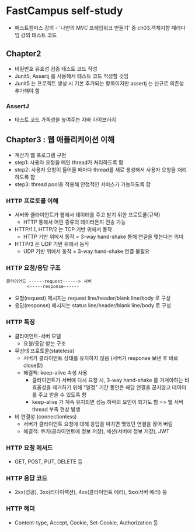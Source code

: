 # FastCampus self-study
- 패스트캠퍼스 강의 - '나만의 MVC 프레임워크 만들기' 중 ch03.객체지향 패러다임 강의 테스트 코드

## Chapter2
- 비밀번호 유효성 검증 테스트 코드 작성
- Junit5, Assertj 를 사용해서 테스트 코드 작성할 것임
- Junit5 는 프로젝트 생성 시 기본 추가되는 항목이지만 assertj 는 신규로 의존성 추가해야 함

### AssertJ
- 테스트 코드 가독성을 높여주는 자바 라이브러리

## Chapter3 : 웹 애플리케이션 이해
- 계산기 웹 프로그램 구현
- step1: 사용자 요청을 메인 thread가 처리하도록 함
- step2: 사용자 요청이 들어올 때마다 thread를 새로 생성해서 사용자 요청을 처리하도록 함
- step3: thread pool을 적용해 안정적인 서비스가 가능하도록 함

### HTTP 프로토콜 이해
- 서버와 클라이언트가 웹에서 데이터를 주고 받기 위한 프로토콜(규약)
  - HTTP 통해서 어떤 종류의 데이터든지 전송 가능
- HTTP/1.1, HTTP/2 는 TCP 기반 위에서 동작
  - HTTP 기반 위에서 동작 = 3-way hand-shake 통해 연결을 맺는다는 의미 
- HTTP/3 은 UDP 기반 위에서 동작
  - UDP 기반 위에서 동작 = 3-way hand-shake 연결 불필요

### HTTP 요청/응답 구조
```
클라이언드 ------request------> 서버
        <-----response------
```
- 요청(request) 메시지는 request line/header/blank line/body 로 구성
- 응답(response) 메시지는 status line/header/blank line/body 로 구성

### HTTP 특징
- 클라이언트-서버 모델
  - 요쳥/응답 받는 구조
- 무상태 프로토콜(stateless)
  - 서버가 클라이언트 상태를 유지하지 않음 (서버가 response 보낸 후 바로 close함)
  - 해결책: keep-alive 속성 사용
    - 클라이언트가 서버에 다시 요청 시, 3-way hand-shake 를 거쳐야하는 비효율성을 제거하기 위해 "일정" 기간 동안은 해당 연결을 끊지않고 데이터를 주고 받을 수 있도록 함
    - keep-alive 가 계속 유지되면 성능 하락의 요인이 되기도 함 => 웹 서버 thread 부족 현상 발생
- 비 연결성 (connectionless)
  - 서버가 클라이언트 요청에 대해 응답을 마치면 맺었던 연결을 끊어 버림
  - 해결책: 쿠키(클라이언트에 정보 저장), 세션(서버에 정보 저장), JWT

### HTTP 요청 메서드
- GET, POST, PUT, DELETE 등

### HTTP 응답 코드
- 2xx(성공), 3xx(리다이렉션), 4xx(클라이언트 에러), 5xx(서버 에러) 등

### HTTP 헤더
- Content-type, Accept, Cookie, Set-Cookie, Authorization 등

